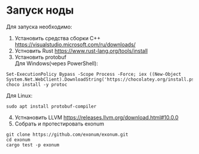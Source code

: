 # Запуск ноды
Для запуска необходимо:
1. Установить средства сборки С++ https://visualstudio.microsoft.com/ru/downloads/
2. Устновить Rust https://www.rust-lang.org/tools/install
3. Установить protobuf  
Для Windows(через PowerShell):
```
Set-ExecutionPolicy Bypass -Scope Process -Force; iex ((New-Object System.Net.WebClient).DownloadString('https://chocolatey.org/install.ps1'))
choco install -y protoc
```
Для Linux:
```
sudo apt install protobuf-compiler
```
4. Устнановить LLVM https://releases.llvm.org/download.html#10.0.0
5. Собрать и протестировать exonum
```
git clone https://github.com/exonum/exonum.git
cd exonum
cargo test -p exonum
```